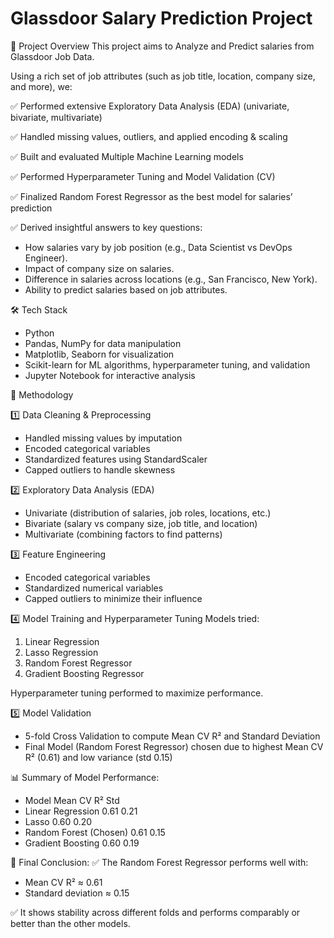 # Glassdoor Salary Prediction Project

📁 Project Overview
This project aims to Analyze and Predict salaries from Glassdoor Job Data.

Using a rich set of job attributes (such as job title, location, company size, and more), we:

✅ Performed extensive Exploratory Data Analysis (EDA) (univariate, bivariate, multivariate)

✅ Handled missing values, outliers, and applied encoding & scaling

✅ Built and evaluated Multiple Machine Learning models

✅ Performed Hyperparameter Tuning and Model Validation (CV)

✅ Finalized Random Forest Regressor as the best model for salaries’ prediction

✅ Derived insightful answers to key questions:

- How salaries vary by job position (e.g., Data Scientist vs DevOps Engineer).
- Impact of company size on salaries.
- Difference in salaries across locations (e.g., San Francisco, New York).
- Ability to predict salaries based on job attributes.


🛠 Tech Stack
- Python
- Pandas, NumPy for data manipulation
- Matplotlib, Seaborn for visualization
- Scikit-learn for ML algorithms, hyperparameter tuning, and validation
- Jupyter Notebook for interactive analysis

🔹 Methodology

1️⃣ Data Cleaning & Preprocessing
 - Handled missing values by imputation
 - Encoded categorical variables
 - Standardized features using StandardScaler
 - Capped outliers to handle skewness

2️⃣ Exploratory Data Analysis (EDA)
 - Univariate (distribution of salaries, job roles, locations, etc.)
 - Bivariate (salary vs company size, job title, and location)
 - Multivariate (combining factors to find patterns)

3️⃣ Feature Engineering
- Encoded categorical variables
- Standardized numerical variables
- Capped outliers to minimize their influence

4️⃣ Model Training and Hyperparameter Tuning
Models tried:
1. Linear Regression
2. Lasso Regression
3. Random Forest Regressor
4. Gradient Boosting Regressor

Hyperparameter tuning performed to maximize performance.

5️⃣ Model Validation
 - 5-fold Cross Validation to compute Mean CV R² and Standard Deviation
 - Final Model (Random Forest Regressor) chosen due to highest Mean CV R² (0.61) and low variance (std 0.15)

📊 Summary of Model Performance:
 - Model	                Mean CV R²	Std
 - Linear Regression	    0.61	     0.21
 - Lasso	                0.60	     0.20
 - Random Forest (Chosen)	0.61	     0.15
 - Gradient Boosting	    0.60	     0.19

🔹 Final Conclusion:
✅ The Random Forest Regressor performs well with:
 - Mean CV R² ≈ 0.61
 - Standard deviation ≈ 0.15

✅ It shows stability across different folds and performs comparably or better than the other models.
